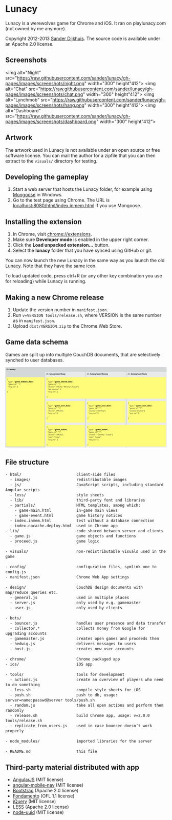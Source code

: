 Lunacy
======

Lunacy is a werewolves game for Chrome and iOS. It ran on playlunacy.com (not owned by me anymore).

Copyright 2012-2013 [Sander Dijkhuis](mailto:mail@sanderdijkhuis.nl). The source code is available under an Apache 2.0 license.


Screenshots
-----------

<img alt="Night" src="https://raw.githubusercontent.com/sander/lunacy/gh-pages/images/screenshots/night.png" width="300" height"412">
<img alt="Chat" src="https://raw.githubusercontent.com/sander/lunacy/gh-pages/images/screenshots/chat.png" width="300" height"412">
<img alt="Lynchmob" src="https://raw.githubusercontent.com/sander/lunacy/gh-pages/images/screenshots/hang.png" width="300" height"412">
<img alt="Dashboard" src="https://raw.githubusercontent.com/sander/lunacy/gh-pages/images/screenshots/dashboard.png" width="300" height"412">


Artwork
-------

The artwork used in Lunacy is not available under an open source or free software license. You can mail the author for a zipfile that you can then extract to the `visuals/` directory for testing.


Developing the gameplay
-----------------------

1. Start a web server that hosts the Lunacy folder, for example using [Mongoose](https://code.google.com/p/mongoose/) in Windows.
2. Go to the test page using Chrome. The URL is [localhost:8080/html/index.inmem.html](http://localhost:8080/html/index.inmem.html) if you use Mongoose.


Installing the extension
------------------------

1. In Chrome, visit [chrome://extensions](chrome://extensions).
2. Make sure **Developer mode** is enabled in the upper right corner.
3. Click the **Load unpacked extension…** button.
4. Select the **lunacy** folder that you have synced using GitHub or git.

You can now launch the new Lunacy in the same way as you launch the old Lunacy. Note that they have the same icon.

To load updated code, press ctrl+R (or any other key combination you use for reloading) while Lunacy is running.


Making a new Chrome release
---------------------------

1. Update the version number in `manifest.json`.
2. Run `v=VERSION tools/release.sh`, where VERSION is the same number as in `manifest.json`.
3. Upload `dist/VERSION.zip` to the Chrome Web Store.


Game data schema
----------------

Games are split up into multiple CouchDB documents, that are selectively synched to user databases.

![See schema.png.](schema.png?raw=true)


File structure
--------------

    - html/                        client-side files
      - images/                    redistributable images
      - js/                        JavaScript scripts, including standard Angular scripts
      - less/                      style sheets
      - lib/                       third-party font and libraries
      - partials/                  HTML templates, among which:
        - game-main.html           in-game main views
        - game-event.html          game history notices
      - index.inmem.html           test without a database connection
      - index.nocache.deploy.html  used in Chrome app
    - lib/                         code shared between server and clients
      - game.js                    game objects and functions
      - proceed.js                 game logic

    - visuals/                     non-redistributable visuals used in the game
                                 
    - config/                      configuration files, symlink one to config.js
    - manifest.json                Chrome Web App settings
                                 
    - design/                      CouchDB design documents with map/reduce queries etc.
      - general.js                 used in multiple places
      - server.js                  only used by e.g. gamemaster
      - user.js                    only used by clients
                                 
    - bots/
      - bouncer.js                 handles user presence and data transfer
      - collector.*                collects money from Google for upgrading accounts
      - gamemaster.js              creates open games and proceeds them
      - hedwig.js                  delivers messages to users
      - host.js                    creates new user accounts
                                 
    - chrome/                      Chrome packaged app
    - ios/                         iOS app
     
    - tools/                       tools for development
      - actions.js                 create an overview of players who need to do something
      - less.sh                    compile style sheets for iOS
      - push.sh                    push to db, usage: server=name:passwd@server tools/push.sh
      - random.js                  take all open actions and perform them randomly
      - release.sh                 build Chrome app, usage: v=2.0.0 tools/release.sh
      - replicate_from_users.js    used in case bouncer doesn’t work properly
    
    - node_modules/                imported libraries for the server
                                 
    - README.md                    this file


Third-party material distributed with app
-----------------------------------------

- [AngularJS](http://angularjs.org/) (MIT license)
- [angular-mobile-nav](https://github.com/ajoslin/angular-mobile-nav) (MIT license)
- [Bootstrap](http://twitter.github.com/bootstrap/) (Apache 2.0 license)
- [Fondamento](http://www.google.com/fonts/specimen/Fondamento) (OFL 1.1 license)
- [jQuery](http://jquery.com/) (MIT license)
- [LESS](http://lesscss.org/) (Apache 2.0 license)
- [node-uuid](https://github.com/broofa/node-uuid) (MIT license)
